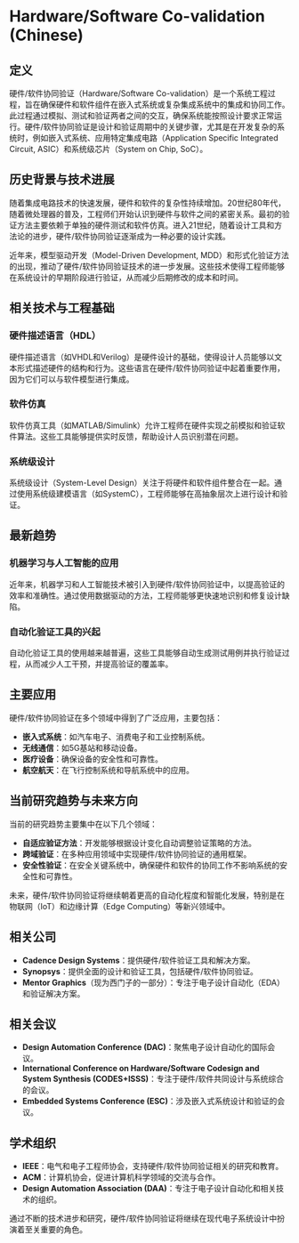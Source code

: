 # Hardware/Software Co-validation (Chinese)

## 定义

硬件/软件协同验证（Hardware/Software Co-validation）是一个系统工程过程，旨在确保硬件和软件组件在嵌入式系统或复杂集成系统中的集成和协同工作。此过程通过模拟、测试和验证两者之间的交互，确保系统能按照设计要求正常运行。硬件/软件协同验证是设计和验证周期中的关键步骤，尤其是在开发复杂的系统时，例如嵌入式系统、应用特定集成电路（Application Specific Integrated Circuit, ASIC）和系统级芯片（System on Chip, SoC）。

## 历史背景与技术进展

随着集成电路技术的快速发展，硬件和软件的复杂性持续增加。20世纪80年代，随着微处理器的普及，工程师们开始认识到硬件与软件之间的紧密关系。最初的验证方法主要依赖于单独的硬件测试和软件仿真。进入21世纪，随着设计工具和方法论的进步，硬件/软件协同验证逐渐成为一种必要的设计实践。

近年来，模型驱动开发（Model-Driven Development, MDD）和形式化验证方法的出现，推动了硬件/软件协同验证技术的进一步发展。这些技术使得工程师能够在系统设计的早期阶段进行验证，从而减少后期修改的成本和时间。

## 相关技术与工程基础

### 硬件描述语言（HDL）

硬件描述语言（如VHDL和Verilog）是硬件设计的基础，使得设计人员能够以文本形式描述硬件的结构和行为。这些语言在硬件/软件协同验证中起着重要作用，因为它们可以与软件模型进行集成。

### 软件仿真

软件仿真工具（如MATLAB/Simulink）允许工程师在硬件实现之前模拟和验证软件算法。这些工具能够提供实时反馈，帮助设计人员识别潜在问题。

### 系统级设计

系统级设计（System-Level Design）关注于将硬件和软件组件整合在一起。通过使用系统级建模语言（如SystemC），工程师能够在高抽象层次上进行设计和验证。

## 最新趋势

### 机器学习与人工智能的应用

近年来，机器学习和人工智能技术被引入到硬件/软件协同验证中，以提高验证的效率和准确性。通过使用数据驱动的方法，工程师能够更快速地识别和修复设计缺陷。

### 自动化验证工具的兴起

自动化验证工具的使用越来越普遍，这些工具能够自动生成测试用例并执行验证过程，从而减少人工干预，并提高验证的覆盖率。

## 主要应用

硬件/软件协同验证在多个领域中得到了广泛应用，主要包括：

- **嵌入式系统**：如汽车电子、消费电子和工业控制系统。
- **无线通信**：如5G基站和移动设备。
- **医疗设备**：确保设备的安全性和可靠性。
- **航空航天**：在飞行控制系统和导航系统中的应用。

## 当前研究趋势与未来方向

当前的研究趋势主要集中在以下几个领域：

- **自适应验证方法**：开发能够根据设计变化自动调整验证策略的方法。
- **跨域验证**：在多种应用领域中实现硬件/软件协同验证的通用框架。
- **安全性验证**：在安全关键系统中，确保硬件和软件的协同工作不影响系统的安全性和可靠性。

未来，硬件/软件协同验证将继续朝着更高的自动化程度和智能化发展，特别是在物联网（IoT）和边缘计算（Edge Computing）等新兴领域中。

## 相关公司

- **Cadence Design Systems**：提供硬件/软件验证工具和解决方案。
- **Synopsys**：提供全面的设计和验证工具，包括硬件/软件协同验证。
- **Mentor Graphics**（现为西门子的一部分）：专注于电子设计自动化（EDA）和验证解决方案。

## 相关会议

- **Design Automation Conference (DAC)**：聚焦电子设计自动化的国际会议。
- **International Conference on Hardware/Software Codesign and System Synthesis (CODES+ISSS)**：专注于硬件/软件共同设计与系统综合的会议。
- **Embedded Systems Conference (ESC)**：涉及嵌入式系统设计和验证的会议。

## 学术组织

- **IEEE**：电气和电子工程师协会，支持硬件/软件协同验证相关的研究和教育。
- **ACM**：计算机协会，促进计算机科学领域的交流与合作。
- **Design Automation Association (DAA)**：专注于电子设计自动化和相关技术的组织。 

通过不断的技术进步和研究，硬件/软件协同验证将继续在现代电子系统设计中扮演着至关重要的角色。